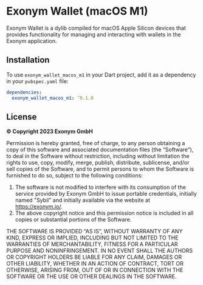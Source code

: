 # Exonym Wallet (macOS M1)

Exonym Wallet is a dylib compiled for macOS Apple Silicon devices that provides functionality for managing and interacting with wallets in the Exonym application.

## Installation

To use `exonym_wallet_macos_m1` in your Dart project, add it as a dependency in your `pubspec.yaml` file:

```yaml
dependencies:
  exonym_wallet_macos_m1: ^0.1.0
```


## License
__&copy; Copyright 2023 Exonym GmbH__

Permission is hereby granted, free of charge, to any person obtaining a copy of this software and associated documentation files (the “Software”), to deal in the Software without restriction, including without limitation the rights to use, copy, modify, merge, publish, distribute, sublicense, and/or sell copies of the Software, and to permit persons to whom the Software is furnished to do so, subject to the following conditions:

1. The software is not modified to interfere with its consumption of the service provided by Exonym GmbH to issue portable credentials, initially named "Sybil" and initially available via the website at https://exonym.io/.
2. The above copyright notice and this permission notice is included in all copies or substantial portions of the Software.

THE SOFTWARE IS PROVIDED “AS IS”, WITHOUT WARRANTY OF ANY KIND, EXPRESS OR IMPLIED, INCLUDING BUT NOT LIMITED TO THE WARRANTIES OF MERCHANTABILITY, FITNESS FOR A PARTICULAR PURPOSE AND NONINFRINGEMENT. IN NO EVENT SHALL THE AUTHORS OR COPYRIGHT HOLDERS BE LIABLE FOR ANY CLAIM, DAMAGES OR OTHER LIABILITY, WHETHER IN AN ACTION OF CONTRACT, TORT OR OTHERWISE, ARISING FROM, OUT OF OR IN CONNECTION WITH THE SOFTWARE OR THE USE OR OTHER DEALINGS IN THE SOFTWARE.
